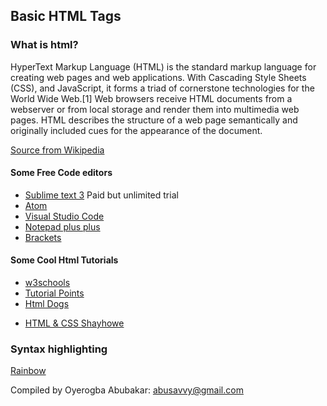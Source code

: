 ## Basic HTML Tags

### What is html?

HyperText Markup Language (HTML) is the standard markup language for creating web pages and web applications. With Cascading Style Sheets (CSS), and JavaScript, it forms a triad of cornerstone technologies for the World Wide Web.[1] Web browsers receive HTML documents from a webserver or from local storage and render them into multimedia web pages. HTML describes the structure of a web page semantically and originally included cues for the appearance of the document.

[Source from Wikipedia](https://en.wikipedia.org/wiki/HTML)

#### Some Free Code editors

- [Sublime text 3](https://www.sublimetext.com/3) Paid but unlimited trial
- [Atom](https://atom.io/)
- [Visual Studio Code](https://code.visualstudio.com/)
- [Notepad plus plus](http://notepad-plus-plus.org/)
- [Brackets](http://brackets.io/)

#### Some Cool Html Tutorials

- [w3schools](http://www.w3schools.com/html/)
- [Tutorial Points](https://www.tutorialspoint.com/html/)
- [Html Dogs](http://htmldog.com/guides/html/beginner/)
<!-- [Html Goodies](http://www.htmlgoodies.com/primers/html/article.php/3478131)-->
- [HTML & CSS Shayhowe](http://learn.shayhowe.com/html-css/)

### Syntax highlighting

[Rainbow](https://craig.is/making/rainbows)

Compiled by Oyerogba Abubakar: [abusavvy@gmail.com](abusavvy@gmail.com)
